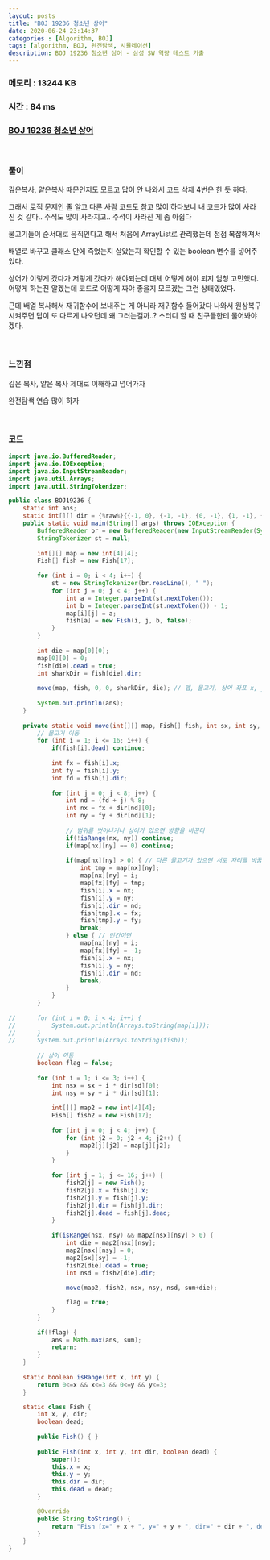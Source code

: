 ```yaml
---
layout: posts
title: "BOJ 19236 청소년 상어"
date: 2020-06-24 23:14:37
categories : [Algorithm, BOJ]
tags: [algorithm, BOJ, 완전탐색, 시뮬레이션]
description: BOJ 19236 청소년 상어 - 삼성 SW 역량 테스트 기출
---
```


### 메모리 : 13244 KB

### 시간 : 84 ms

### [BOJ 19236 청소년 상어](https://www.acmicpc.net/problem/19236)

<br>

### 풀이

깊은복사, 얕은복사 때문인지도 모르고 답이 안 나와서 코드 삭제 4번은 한 듯 하다.

그래서 로직 문제인 줄 알고 다른 사람 코드도 참고 많이 하다보니 내 코드가 많이 사라진 것 같다.. 주석도 많이 사라지고.. 주석이 사라진 게 좀 아쉽다

물고기들이 순서대로 움직인다고 해서 처음에 ArrayList로 관리했는데 점점 복잡해져서 

배열로 바꾸고 클래스 안에 죽었는지 살았는지 확인할 수 있는 boolean 변수를 넣어주었다.

상어가 이렇게 갔다가 저렇게 갔다가 해야되는데 대체 어떻게 해야 되지 엄청 고민했다. 어떻게 하는진 알겠는데 코드로 어떻게 짜야 좋을지 모르겠는 그런 상태였었다.

근데 배열 복사해서 재귀함수에 보내주는 게 아니라 재귀함수 들어갔다 나와서 원상복구 시켜주면 답이 또 다르게 나오던데 왜 그러는걸까..? 스터디 할 때 친구들한테 물어봐야겠다. 

<br>

### 느낀점

깊은 복사, 얕은 복사 제대로 이해하고 넘어가자

완전탐색 연습 많이 하자

<br>

### 코드

```java
import java.io.BufferedReader;
import java.io.IOException;
import java.io.InputStreamReader;
import java.util.Arrays;
import java.util.StringTokenizer;

public class BOJ19236 {
	static int ans;
	static int[][] dir = {%raw%}{{-1, 0}, {-1, -1}, {0, -1}, {1, -1}, {1, 0}, {1, 1}, {0, 1}, {-1, 1}}{%endraw%};
	public static void main(String[] args) throws IOException {
		BufferedReader br = new BufferedReader(new InputStreamReader(System.in));
		StringTokenizer st = null;
		
		int[][] map = new int[4][4];
		Fish[] fish = new Fish[17];
		
		for (int i = 0; i < 4; i++) {
			st = new StringTokenizer(br.readLine(), " ");
			for (int j = 0; j < 4; j++) {
				int a = Integer.parseInt(st.nextToken());
				int b = Integer.parseInt(st.nextToken()) - 1;
				map[i][j] = a;
				fish[a] = new Fish(i, j, b, false);
			}
		}
		
		int die = map[0][0];
		map[0][0] = 0;
		fish[die].dead = true;
		int sharkDir = fish[die].dir;
		
		move(map, fish, 0, 0, sharkDir, die); // 맵, 물고기, 상어 좌표 x, y, 상어 방향, 합
		
		System.out.println(ans);
	}
	
	private static void move(int[][] map, Fish[] fish, int sx, int sy, int sd, int sum) {
		// 물고기 이동
		for (int i = 1; i <= 16; i++) {
			if(fish[i].dead) continue;
			
			int fx = fish[i].x;
			int fy = fish[i].y;
			int fd = fish[i].dir;
			
			for (int j = 0; j < 8; j++) {
				int nd = (fd + j) % 8;
				int nx = fx + dir[nd][0];
				int ny = fy + dir[nd][1];
				
				// 범위를 벗어나거나 상어가 있으면 방향을 바꾼다
				if(!isRange(nx, ny)) continue;
				if(map[nx][ny] == 0) continue;
				
				if(map[nx][ny] > 0) { // 다른 물고기가 있으면 서로 자리를 바꿈
					int tmp = map[nx][ny];
					map[nx][ny] = i;
					map[fx][fy] = tmp;
					fish[i].x = nx;
					fish[i].y = ny;
					fish[i].dir = nd;
					fish[tmp].x = fx;
					fish[tmp].y = fy;
					break;
				} else { // 빈칸이면
					map[nx][ny] = i;
					map[fx][fy] = -1;
					fish[i].x = nx;
					fish[i].y = ny;
					fish[i].dir = nd;
					break;
				}
			}
		}
		
//		for (int i = 0; i < 4; i++) {
//			System.out.println(Arrays.toString(map[i]));
//		}
//		System.out.println(Arrays.toString(fish));
		
		// 상어 이동
		boolean flag = false;
		
		for (int i = 1; i <= 3; i++) {
			int nsx = sx + i * dir[sd][0];
			int nsy = sy + i * dir[sd][1];
		
			int[][] map2 = new int[4][4];
			Fish[] fish2 = new Fish[17];
			
			for (int j = 0; j < 4; j++) {
				for (int j2 = 0; j2 < 4; j2++) {
					map2[j][j2] = map[j][j2];
				}
			}
			
			for (int j = 1; j <= 16; j++) {
				fish2[j] = new Fish();
				fish2[j].x = fish[j].x;
				fish2[j].y = fish[j].y;
				fish2[j].dir = fish[j].dir;
				fish2[j].dead = fish[j].dead;
			}
			
			if(isRange(nsx, nsy) && map2[nsx][nsy] > 0) {
				int die = map2[nsx][nsy];
				map2[nsx][nsy] = 0;
				map2[sx][sy] = -1;
				fish2[die].dead = true;
				int nsd = fish2[die].dir;
				
				move(map2, fish2, nsx, nsy, nsd, sum+die);

				flag = true;
			}
		}
		
		if(!flag) {
			ans = Math.max(ans, sum);
			return;
		}
	}
	
	static boolean isRange(int x, int y) {
		return 0<=x && x<=3 && 0<=y && y<=3;
	}

	static class Fish {
		int x, y, dir;
		boolean dead;
		
		public Fish() { }
		
		public Fish(int x, int y, int dir, boolean dead) {
			super();
			this.x = x;
			this.y = y;
			this.dir = dir;
			this.dead = dead;
		}

		@Override
		public String toString() {
			return "Fish [x=" + x + ", y=" + y + ", dir=" + dir + ", dead=" + dead + "]";
		}
	}
}

```

